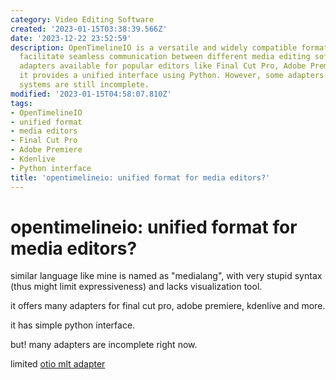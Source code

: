```yaml
---
category: Video Editing Software
created: '2023-01-15T03:38:39.566Z'
date: '2023-12-22 23:52:59'
description: OpenTimelineIO is a versatile and widely compatible format designed to
  facilitate seamless communication between different media editing software. With
  adapters available for popular editors like Final Cut Pro, Adobe Premiere, and Kdenlive,
  it provides a unified interface using Python. However, some adapters for certain
  systems are still incomplete.
modified: '2023-01-15T04:58:07.810Z'
tags:
- OpenTimelineIO
- unified format
- media editors
- Final Cut Pro
- Adobe Premiere
- Kdenlive
- Python interface
title: 'opentimelineio: unified format for media editors?'
---
```


# opentimelineio: unified format for media editors?

similar language like mine is named as "medialang", with very stupid syntax (thus might limit expressiveness) and lacks visualization tool.

it offers many adapters for final cut pro, adobe premiere, kdenlive and more.

it has simple python interface.

but! many adapters are incomplete right now.

limited [otio mlt adapter](https://pypi.org/project/otio-mlt-adapter/)
